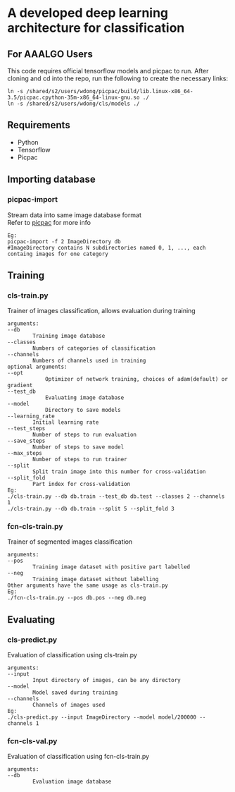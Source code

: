 # A developed deep learning architecture for classification

## For AAALGO Users

This code requires official tensorflow models and picpac to run.  After cloning and cd into the repo, run the following to create the necessary links:
```
ln -s /shared/s2/users/wdong/picpac/build/lib.linux-x86_64-3.5/picpac.cpython-35m-x86_64-linux-gnu.so ./
ln -s /shared/s2/users/wdong/cls/models ./
```

## Requirements
- Python
- Tensorflow
- Picpac

## Importing database
### picpac-import
Stream data into same image database format  
Refer to [picpac](https://github.com/aaalgo/picpac/blob/master/README.md) for more info
```
Eg:  
picpac-import -f 2 ImageDirectory db  
#ImageDirectory contains N subdirectories named 0, 1, ..., each containg images for one category  
```
## Training
### cls-train.py
Trainer of images classification, allows evaluation during training
```
arguments:  
--db  
		Training image database  
--classes  
		Numbers of categories of classification  
--channels  
		Numbers of channels used in training  
optional arguments:  
--opt  
        	Optimizer of network training, choices of adam(default) or gradient  
--test_db  
        	Evaluating image database  
--model  
        	Directory to save models  
--learning_rate  
		Initial learning rate  
--test_steps  
		Number of steps to run evaluation  
--save_steps   
		Number of steps to save model  
--max_steps  
		Number of steps to run trainer  
--split  
		Split train image into this number for cross-validation  
--split_fold  
		Part index for cross-validation  
Eg:   
./cls-train.py --db db.train --test_db db.test --classes 2 --channels 1  
./cls-train.py --db db.train --split 5 --split_fold 3  
```
### fcn-cls-train.py
Trainer of segmented images classification  
```
arguments:  
--pos  
		Training image dataset with positive part labelled  
--neg  
		Training image dataset without labelling  
Other arguments have the same usage as cls-train.py  
Eg:
./fcn-cls-train.py --pos db.pos --neg db.neg
```
## Evaluating
### cls-predict.py
Evaluation of classification using cls-train.py  
```
arguments:  
--input  
		Input directory of images, can be any directory  
--model  
		Model saved during training  
--channels  
		Channels of images used  
Eg:  
./cls-predict.py --input ImageDirectory --model model/200000 --channels 1  
```
### fcn-cls-val.py
Evaluation of classification using fcn-cls-train.py  
```
arguments:  
--db  
		Evaluation image database  
```

